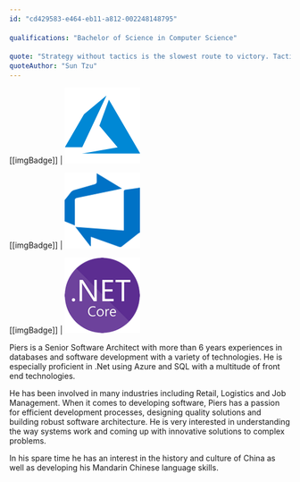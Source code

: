 ```yaml
---
id: "cd429583-e464-eb11-a812-002248148795"

qualifications: "Bachelor of Science in Computer Science"

quote: "Strategy without tactics is the slowest route to victory. Tactics without strategy is the noise before defeat."
quoteAuthor: "Sun Tzu"
---
```


[Editing your profile]: https://github.com/SSWConsulting/People/wiki/3.-Editing-your-profile

[[imgBadge]]
| ![azure-logo.png](../badges/Business-microsoft-azure.png)

[[imgBadge]]
| ![devops](../badges/Business-microsoft-azure-devops.png)

[[imgBadge]]
| ![dotnetcore.png](../badges/Developer-dotnet-core.png)

Piers is a Senior Software Architect with more than 6 years experiences in databases and software development with a variety of technologies. He is especially proficient in .Net using Azure and SQL with a multitude of front end technologies.

He has been involved in many industries including Retail, Logistics and Job Management. When it comes to developing software, Piers has a passion for efficient development processes, designing quality solutions and building robust software architecture. He is very interested in understanding the way systems work and coming up with innovative solutions to complex problems.

In his spare time he has an interest in the history and culture of China as well as developing his Mandarin Chinese language skills. 
